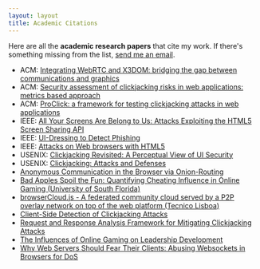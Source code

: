 ```yaml
---
layout: layout
title: Academic Citations
---
```


Here are all the **academic research papers** that cite my work. If there's something
missing from the list, [send me an email](/about/).

- ACM: [Integrating WebRTC and X3DOM: bridging the gap between communications and graphics](https://dl.acm.org/citation.cfm?id=2775316)
- ACM: [Security assessment of clickjacking risks in web applications: metrics based approach](https://dl.acm.org/citation.cfm?id=2695946)
- ACM: [ProClick: a framework for testing clickjacking attacks in web applications](https://dl.acm.org/citation.cfm?id=2523538)
- IEEE: [All Your Screens Are Belong to Us: Attacks Exploiting the HTML5 Screen Sharing API](http://ieeexplore.ieee.org/xpl/articleDetails.jsp?arnumber=6956555)
- IEEE: [UI-Dressing to Detect Phishing](http://ieeexplore.ieee.org/xpl/articleDetails.jsp?tp=&arnumber=7056828&url=http%3A%2F%2Fieeexplore.ieee.org%2Fxpls%2Fabs_all.jsp%3Farnumber%3D7056828)
- IEEE: [Attacks on Web browsers with HTML5](http://ieeexplore.ieee.org/xpl/login.jsp?tp=&arnumber=7412087&url=http%3A%2F%2Fieeexplore.ieee.org%2Fxpls%2Fabs_all.jsp%3Farnumber%3D7412087)
- USENIX: [Clickjacking Revisited: A Perceptual View of UI Security](https://www.usenix.org/node/185125)
- USENIX: [Clickjacking: Attacks and Defenses](https://www.usenix.org/conference/usenixsecurity12/technical-sessions/presentation/huang)
- [Anonymous Communication in the Browser via Onion-Routing](https://www.researchgate.net/profile/Andreas_Reiter/publication/281405542_Anonymous_Communication_in_the_Browser_via_Onion-Routing/links/55e58aa708aec74dbe733ad0.pdf)
- [Bad Apples Spoil the Fun: Quantifying Cheating Influence in Online Gaming (University of South Florida)](http://www.cse.usf.edu/~xiangzuo/papers/icwsm.pdf)
- [browserCloud.js - A federated community cloud served by a P2P overlay network on top of the web platform (Tecnico Lisboa)](http://www.gsd.inesc-id.pt/~lveiga/papers/msc-supervised-thesis-abstracts/DDias-THESIS%20DOCUMENT%20FINAL.pdf)
- [Client-Side Detection of Clickjacking Attacks](http://www.igi-global.com/article/client-side-detection-of-clickjacking-attacks/145407)
- [Request and Response Analysis Framework for Mitigating Clickjacking Attacks](http://www.igi-global.com/article/request-and-response-analysis-framework-for-mitigating-clickjacking-attacks/136450)
- [The Influences of Online Gaming on Leadership Development](http://link.springer.com/chapter/10.1007/978-3-662-49247-5_9)
- [Why Web Servers Should Fear Their Clients: Abusing Websockets in Browsers for DoS](http://link.springer.com/chapter/10.1007%2F978-3-319-28865-9_22)
